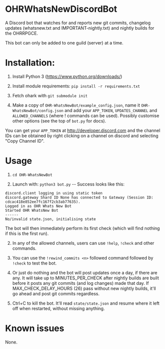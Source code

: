 # OHRWhatsNewDiscordBot

A Discord bot that watches for and reports new git commits, changelog updates (whatsnew.txt and IMPORTANT-nightly.txt) and nightly builds for the OHRRPGCE.

This bot can only be added to one guild (server) at a time.

# Installation:

1. Install Python 3 (https://www.python.org/downloads/)

2. Install module requirements: `pip install -r requirements.txt`

3. Fetch ohark with `git submodule init`

4. Make a copy of `OHR-WhatsNewBot/example_config.json`, name it `OHR-WhatsNewBot/config.json` and add your `APP_TOKEN`, `UPDATES_CHANNEL` and `ALLOWED_CHANNELS` (where ! commands can be used). Possibly customise other options (see the top of `bot.py` for docs).

You can get your `APP_TOKEN` at http://developer.discord.com and the channel IDs can be obtained by
right clicking on a channel on discord and selecting "Copy Channel ID".

# Usage 
1. `cd OHR-WhatsNewBot`

2. Launch with: `python3 bot.py` -- Success looks like this:

```
discord.client logging in using static token
discord.gateway Shard ID None has connected to Gateway (Session ID: cdcac418e852ee7fc167f2cb3ab77635).
Logged in as OHR Whats New Bot
Started OHR WhatsNew Bot
------
No/invalid state.json, initialising state
```

The bot will then immediately perform its first check (which will find nothing if this is the first run).

2. In any of the allowed channels, users can use `!help`, `!check` and other commands.

3. You can use the `!rewind_commits <n>` followed command followed by `!check` to test the bot.

4. Or just do nothing and the bot will post updates once a day, if there are any. It will take up to MINUTES_PER_CHECK after nightly builds are built before it posts any git commits (and log changes) made that day. If MAX_CHECK_DELAY_HOURS (26) pass without new nightly builds, it'll go ahead and post git commits regardless.

5. Ctrl+C to kill the bot. It'll read `state/state.json` and resume where it left off when restarted, without missing anything.

# Known issues

None.
